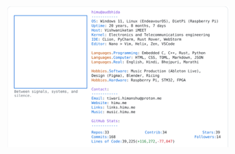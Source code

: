 <a href="https://github.com/HimuCodes">
  <picture>
    <source media="(prefers-color-scheme: dark)" srcset="https://raw.githubusercontent.com/HimuCodes/HimuCodes/main/dark.svg?b=1758684617">
    <img alt="HimuCodes's GitHub Profile README" src="https://raw.githubusercontent.com/HimuCodes/HimuCodes/main/light.svg?b=1758684617">
  </picture>
</a>
